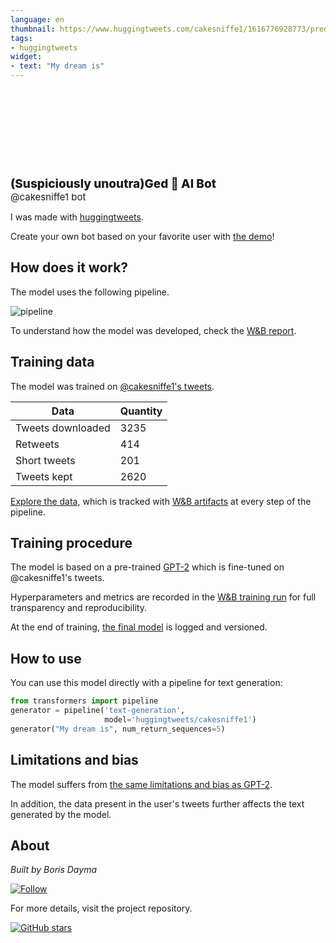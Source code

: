 ```yaml
---
language: en
thumbnail: https://www.huggingtweets.com/cakesniffe1/1616776928773/predictions.png
tags:
- huggingtweets
widget:
- text: "My dream is"
---
```


<div>
<div style="width: 132px; height:132px; border-radius: 50%; background-size: cover; background-image: url('https://pbs.twimg.com/profile_images/1342343651675037697/ANa7awLJ_400x400.jpg')">
</div>
<div style="margin-top: 8px; font-size: 19px; font-weight: 800">(Suspiciously unoutra)Ged 🤖 AI Bot </div>
<div style="font-size: 15px">@cakesniffe1 bot</div>
</div>

I was made with [huggingtweets](https://github.com/borisdayma/huggingtweets).

Create your own bot based on your favorite user with [the demo](https://colab.research.google.com/github/borisdayma/huggingtweets/blob/master/huggingtweets-demo.ipynb)!

## How does it work?

The model uses the following pipeline.

![pipeline](https://github.com/borisdayma/huggingtweets/blob/master/img/pipeline.png?raw=true)

To understand how the model was developed, check the [W&B report](https://wandb.ai/wandb/huggingtweets/reports/HuggingTweets-Train-a-Model-to-Generate-Tweets--VmlldzoxMTY5MjI).

## Training data

The model was trained on [@cakesniffe1's tweets](https://twitter.com/cakesniffe1).

| Data | Quantity |
| --- | --- |
| Tweets downloaded | 3235 |
| Retweets | 414 |
| Short tweets | 201 |
| Tweets kept | 2620 |

[Explore the data](https://wandb.ai/wandb/huggingtweets/runs/kqahg35h/artifacts), which is tracked with [W&B artifacts](https://docs.wandb.com/artifacts) at every step of the pipeline.

## Training procedure

The model is based on a pre-trained [GPT-2](https://huggingface.co/gpt2) which is fine-tuned on @cakesniffe1's tweets.

Hyperparameters and metrics are recorded in the [W&B training run](https://wandb.ai/wandb/huggingtweets/runs/2b48lj3s) for full transparency and reproducibility.

At the end of training, [the final model](https://wandb.ai/wandb/huggingtweets/runs/2b48lj3s/artifacts) is logged and versioned.

## How to use

You can use this model directly with a pipeline for text generation:

```python
from transformers import pipeline
generator = pipeline('text-generation',
                     model='huggingtweets/cakesniffe1')
generator("My dream is", num_return_sequences=5)
```

## Limitations and bias

The model suffers from [the same limitations and bias as GPT-2](https://huggingface.co/gpt2#limitations-and-bias).

In addition, the data present in the user's tweets further affects the text generated by the model.

## About

*Built by Boris Dayma*

[![Follow](https://img.shields.io/twitter/follow/borisdayma?style=social)](https://twitter.com/intent/follow?screen_name=borisdayma)

For more details, visit the project repository.

[![GitHub stars](https://img.shields.io/github/stars/borisdayma/huggingtweets?style=social)](https://github.com/borisdayma/huggingtweets)
